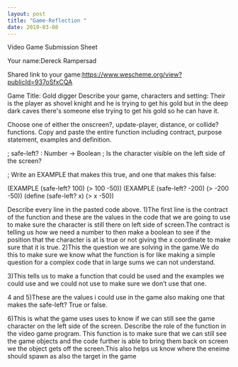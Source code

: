 ```yaml
---
layout: post
title: "Game-Reflection "
date: 2019-03-08
---
```

Video Game Submission Sheet

Your name:Dereck Rampersad

Shared link to your game:https://www.wescheme.org/view?publicId=937oSfxCQA

Game Title: Gold digger
Describe your game, characters and setting: 
Their is the player as shovel knight and he is trying to get his gold but in the deep dark caves there's someone else trying to get his gold so he can have it.

Choose one of either the onscreen?, update-player, distance, or collide? functions. Copy and paste the entire function including contract, purpose statement, examples and definition. 

; safe-left? : Number -> Boolean
; Is the character visible on the left side of the screen?

; Write an EXAMPLE that makes this true, and one that makes this false:

(EXAMPLE (safe-left? 100) (> 100 -50))
(EXAMPLE (safe-left? -200) (> -200 -50))
(define (safe-left? x) (> x -50))


Describe every line in the pasted code above.
1)The first line is the contract of the function and these are the values in the code that we are going to use to make sure the character is still there on left side of screen.The contract is telling us how we need a number to then make a boolean to see if the position that the character is at is true or not giving the x coordinate to make sure that it is true.
2)This the question we are solving in the game.We do this to make sure we know what the function is for like making a simple question for a complex code that in large sums we can not understand.

3)This tells us to make a function that could be used and the examples we could use and we could not use to make sure we don’t use that one.

4 and 5)These are the values i could use in the game also making one that makes the safe-left? True or false.

6)This is what the game uses uses to know if we can still see the game character on the left side of the screen.
Describe the role of the function in the video game program.
This function is to make sure that we can still see the game objects and the code further is able to bring them back on screen we the object gets off the screen.This also helps us know where the eneime should spawn as also the target in the game
